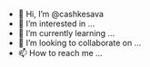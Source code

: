 - 👋 Hi, I’m @cashkesava
- 👀 I’m interested in ...
- 🌱 I’m currently learning ...
- 💞️ I’m looking to collaborate on ...
- 📫 How to reach me ...

<!---
cashkesava/cashkesava is a ✨ special ✨ repository because its `README.md` (this file) appears on your GitHub profile.
You can click the Preview link to take a look at your changes.
--->
